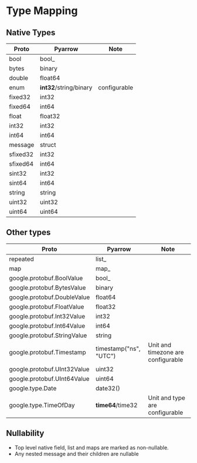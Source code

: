 # Type Mapping

## Native Types

| Proto    | Pyarrow                 | Note         |
|----------|-------------------------|--------------|
| bool     | bool_                   |              |
| bytes    | binary                  |              |
| double   | float64                 |              |
| enum     | **int32**/string/binary | configurable |
| fixed32  | int32                   |              |
| fixed64  | int64                   |              |
| float    | float32                 |              |
| int32    | int32                   |              |
| int64    | int64                   |              |
| message  | struct                  |              |
| sfixed32 | int32                   |              |
| sfixed64 | int64                   |              |
| sint32   | int32                   |              |
| sint64   | int64                   |              |
| string   | string                  |              |
| uint32   | uint32                  |              |
| uint64   | uint64                  |              |

## Other types


| Proto                       | Pyarrow                | Note                               |
|-----------------------------|------------------------|------------------------------------|
| repeated                    | list_                  |                                    |
| map                         | map_                   |                                    |
| google.protobuf.BoolValue   | bool_                  |                                    |
| google.protobuf.BytesValue  | binary                 |                                    |
| google.protobuf.DoubleValue | float64                |                                    |
| google.protobuf.FloatValue  | float32                |                                    |
| google.protobuf.Int32Value  | int32                  |                                    |
| google.protobuf.Int64Value  | int64                  |                                    |
| google.protobuf.StringValue | string                 |                                    |
| google.protobuf.Timestamp   | timestamp("ns", "UTC") | Unit and timezone are configurable |
| google.protobuf.UInt32Value | uint32                 |                                    |
| google.protobuf.UInt64Value | uint64                 |                                    |
| google.type.Date            | date32()               |                                    |
| google.type.TimeOfDay       | **time64**/time32      | Unit and type are configurable     |

## Nullability

* Top level native field, list and maps are marked as non-nullable.
* Any nested message and their children are nullable
